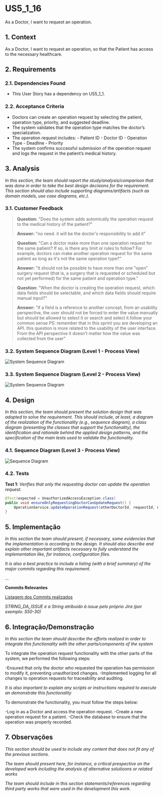 # US5_1_16

As a Doctor, I want to request an operation.

## 1. Context

As a Doctor, I want to request an operation, so that the Patient has access to the necessary healthcare.

## 2. Requirements

### 2.1. Dependencies Found

- This User Story has a dependency on US5_1_1.

### 2.2. Acceptance Criteria

- Doctors can create an operation request by selecting the patient, operation type, priority, and 
suggested deadline. 
- The system validates that the operation type matches the doctor’s specialization. 
- The operation request includes: - Patient ID - Doctor ID - Operation Type - Deadline - Priority 
- The system confirms successful submission of the operation request and logs the request in 
the patient’s medical history. 

## 3. Analysis

*In this section, the team should report the study/analysis/comparison that was done in order to take the best design decisions for the requirement. This section should also include supporting diagrams/artifacts (such as domain models, use case diagrams, etc.).*

### 3.1. Customer Feedback

>**Question:** "Does the system adds automically the operation request to the medical history of the patient?"
>
>**Answer:** "no need. it will be the doctor's responsibility to add it"

>**Question:** "Can a doctor make more than one operation request for the same patient? If so, is there any limit or rules to follow? For example, doctors can make another operation request for the same patient as long as it's not the same operation type?"
>
>**Answer:** "it should not be possible to have more than one "open" surgery request (that is, a surgery that is requested or scheduled but not yet performed) for the same patient and operation type."

>**Question:** "When the doctor is creating the operation request, which data fields should be selectable, and which data fields should require manual input?"
>
>**Answer:** "if a field is a reference to another concept, from an usability perspective, the user should not be forced to enter the value manually but should be allowed to select it or search and select it.follow your common sense PS: remember that in this sprint you are developing an API. this question is more related to the usability of the user interface. From the API perspective it doesn't matter how the value was collected from the user"

### 3.2. System Sequence Diagram (Level 1 - Process View)

![System Sequence Diagram](IMG/system-sequence-diagram-operation-request-level-1.svg)

### 3.3. System Sequence Diagram (Level 2 - Process View)

![System Sequence Diagram](IMG/system-sequence-diagram-operation-request-level-2.svg)

## 4. Design

*In this section, the team should present the solution design that was adopted to solve the requirement. This should include, at least, a diagram of the realization of the functionality (e.g., sequence diagram), a class diagram (presenting the classes that support the functionality), the identification and rationale behind the applied design patterns, and the specification of the main tests used to validate the functionality.*

### 4.1. Sequence Diagram (Level 3 - Process View)

![Sequence Diagram](IMG/sequence-diagram-operation-request-level-3.svg)

### 4.2. Tests

**Test 1:** *Verifies that only the requesting doctor can update the operation request.*

```java
@Test(expected = UnauthorizedAccessException.class)
public void ensureOnlyRequestingDoctorCanUpdateRequest() {
    OperationService.updateOperationRequest(otherDoctorId, requestId, newDetails);
}
```

## 5. Implementação

*In this section the team should present, if necessary, some evidencies that the implementation is according to the design. It should also describe and explain other important artifacts necessary to fully understand the implementation like, for instance, configuration files.*

*It is also a best practice to include a listing (with a brief summary) of the major commits regarding this requirement.*

...

**Commits Relevantes**

[Listagem dos Commits realizados](https://1191296gg.atlassian.net/browse/STRING_DA_ISSUE)

*STRING_DA_ISSUE é a String atribuido à issue pelo próprio Jira (por exemplo: S50-30)*

## 6. Integração/Demonstração

*In this section the team should describe the efforts realized in order to integrate this functionality with the other parts/components of the system*

To integrate the operation request functionality with the other parts of the system, we performed the following steps:

-Ensured that only the doctor who requested the operation has permission to modify it, preventing unauthorized changes.
-Implemented logging for all changes to operation requests for traceability and auditing.

*It is also important to explain any scripts or instructions required to execute an demonstrate this functionality*


To demonstrate the functionality, you must follow the steps below:

-Log in as a Doctor and access the operation request.
-Create a new operation request for a patient.
-Check the database to ensure that the operation was properly recorded.

## 7. Observações

*This section should be used to include any content that does not fit any of the previous sections.*

*The team should present here, for instance, a critical prespective on the developed work including the analysis of alternative solutioons or related works*

*The team should include in this section statements/references regarding third party works that were used in the development this work.*